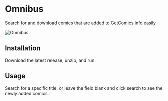 # Omnibus
Search for and download comics that are added to GetComics.info easily

![Omnibus](https://i.imgur.com/JECdY1G.png)

## Installation
Download the latest release, unzip, and run.

## Usage
Search for a specific title, or leave the field blank and click search to see the newly added comics.